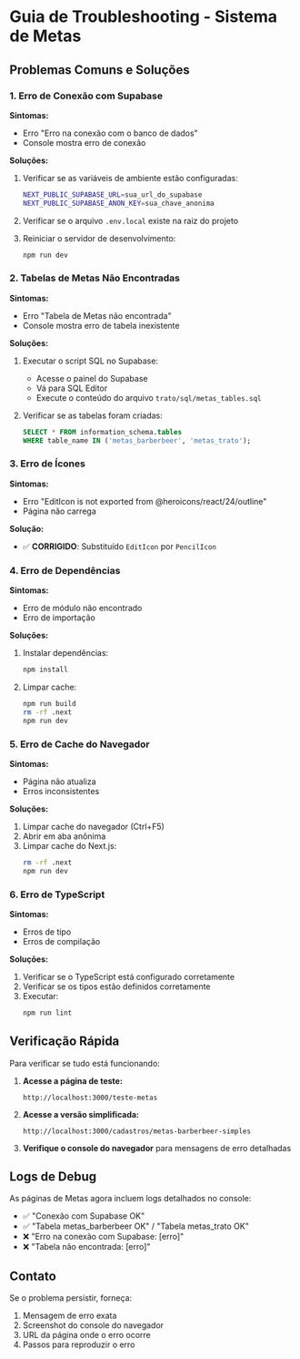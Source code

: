 # Guia de Troubleshooting - Sistema de Metas

## Problemas Comuns e Soluções

### 1. Erro de Conexão com Supabase

**Sintomas:**

- Erro "Erro na conexão com o banco de dados"
- Console mostra erro de conexão

**Soluções:**

1. Verificar se as variáveis de ambiente estão configuradas:

   ```bash
   NEXT_PUBLIC_SUPABASE_URL=sua_url_do_supabase
   NEXT_PUBLIC_SUPABASE_ANON_KEY=sua_chave_anonima
   ```

2. Verificar se o arquivo `.env.local` existe na raiz do projeto

3. Reiniciar o servidor de desenvolvimento:
   ```bash
   npm run dev
   ```

### 2. Tabelas de Metas Não Encontradas

**Sintomas:**

- Erro "Tabela de Metas não encontrada"
- Console mostra erro de tabela inexistente

**Soluções:**

1. Executar o script SQL no Supabase:

   - Acesse o painel do Supabase
   - Vá para SQL Editor
   - Execute o conteúdo do arquivo `trato/sql/metas_tables.sql`

2. Verificar se as tabelas foram criadas:
   ```sql
   SELECT * FROM information_schema.tables
   WHERE table_name IN ('metas_barberbeer', 'metas_trato');
   ```

### 3. Erro de Ícones

**Sintomas:**

- Erro "EditIcon is not exported from @heroicons/react/24/outline"
- Página não carrega

**Solução:**

- ✅ **CORRIGIDO**: Substituído `EditIcon` por `PencilIcon`

### 4. Erro de Dependências

**Sintomas:**

- Erro de módulo não encontrado
- Erro de importação

**Soluções:**

1. Instalar dependências:

   ```bash
   npm install
   ```

2. Limpar cache:
   ```bash
   npm run build
   rm -rf .next
   npm run dev
   ```

### 5. Erro de Cache do Navegador

**Sintomas:**

- Página não atualiza
- Erros inconsistentes

**Soluções:**

1. Limpar cache do navegador (Ctrl+F5)
2. Abrir em aba anônima
3. Limpar cache do Next.js:
   ```bash
   rm -rf .next
   npm run dev
   ```

### 6. Erro de TypeScript

**Sintomas:**

- Erros de tipo
- Erros de compilação

**Soluções:**

1. Verificar se o TypeScript está configurado corretamente
2. Verificar se os tipos estão definidos corretamente
3. Executar:
   ```bash
   npm run lint
   ```

## Verificação Rápida

Para verificar se tudo está funcionando:

1. **Acesse a página de teste:**

   ```
   http://localhost:3000/teste-metas
   ```

2. **Acesse a versão simplificada:**

   ```
   http://localhost:3000/cadastros/metas-barberbeer-simples
   ```

3. **Verifique o console do navegador** para mensagens de erro detalhadas

## Logs de Debug

As páginas de Metas agora incluem logs detalhados no console:

- ✅ "Conexão com Supabase OK"
- ✅ "Tabela metas_barberbeer OK" / "Tabela metas_trato OK"
- ❌ "Erro na conexão com Supabase: [erro]"
- ❌ "Tabela não encontrada: [erro]"

## Contato

Se o problema persistir, forneça:

1. Mensagem de erro exata
2. Screenshot do console do navegador
3. URL da página onde o erro ocorre
4. Passos para reproduzir o erro
